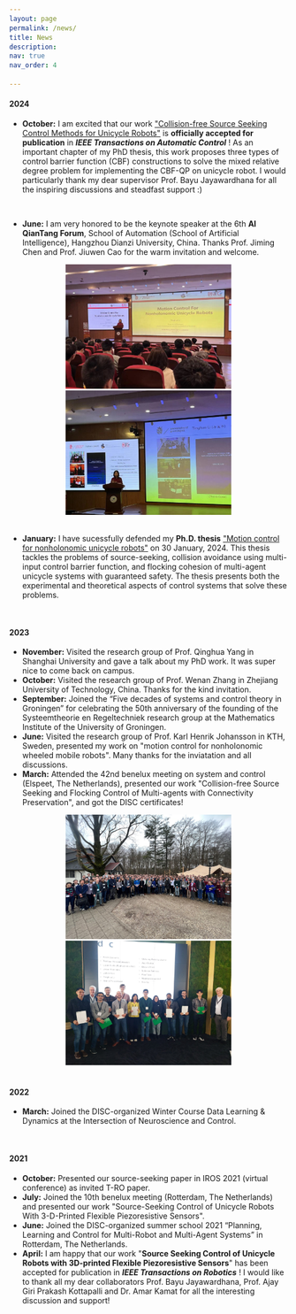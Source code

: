 ```yaml
---
layout: page
permalink: /news/
title: News
description: 
nav: true
nav_order: 4

---
```

#### 2024
- **October:** I am excited that our work ["Collision-free Source Seeking Control Methods for Unicycle Robots"](https://ieeexplore.ieee.org/document/10735338) is **officially accepted for publication** in <i>**IEEE Transactions on Automatic Control**</i> ! As an important chapter of my PhD thesis, this work proposes three types of control barrier function (CBF) constructions to solve the mixed relative degree problem for implementing the CBF-QP on unicycle robot. I would particularly thank my dear supervisor Prof. Bayu Jayawardhana for all the inspiring discussions and steadfast support :)
<br>

- **June:** I am very honored to be the keynote speaker at the 6th **AI QianTang Forum**, School of Automation (School of Artificial Intelligence), Hangzhou Dianzi University, China. Thanks Prof. Jiming Chen and Prof. Jiuwen Cao for the warm invitation and welcome.
<center class="half">
    <img src="/assets/img/news/hangzhou_1.jpg" width="300"/>
    <img src="/assets/img/news/hangzhou_2.jpg" width="300"/>
</center>
<br>

-  **January:** I have sucessfully defended my **Ph.D. thesis** ["Motion control for nonholonomic unicycle robots"](https://research.rug.nl/en/publications/motion-control-for-nonholonomic-unicycle-robots)
 on 30 January, 2024. This thesis tackles the problems of source-seeking, collision avoidance using multi-input control barrier function, and flocking cohesion of multi-agent unicycle systems with guaranteed safety. The thesis presents both the experimental and theoretical aspects of control systems that solve these problems.   
<br>


#### 2023 
-  **November:**  Visited the research group of Prof. Qinghua Yang in Shanghai University and gave a talk about my PhD work. It was super nice to come back on campus.
-  **October:**  Visited the research group of Prof. Wenan Zhang in Zhejiang University of Technology, China. Thanks for the kind invitation.
- **September:**  Joined the “Five decades of systems and control theory in Groningen” for celebrating the 50th anniversary of the founding of the Systeemtheorie en Regeltechniek research group at the Mathematics Institute of the University of Groningen. 
- **June:**  Visited the research group of Prof. Karl Henrik Johansson in KTH, Sweden, presented my work on "motion control for nonholonomic wheeled mobile robots". Many thanks for the inviatation and all discussions.
- **March:** Attended the 42nd benelux meeting on system and control (Elspeet, The Netherlands), presented our work "Collision-free Source Seeking and Flocking Control of Multi-agents with Connectivity Preservation", and got the DISC certificates! 
<center class="half">
    <img src="/assets/img/news/disc_2023_1.jpg" width="300"/>
    <img src="/assets/img/news/disc_2023_2.jpg" width="300"/>
</center>


<br>


#### 2022
-  **March:** Joined the DISC-organized Winter Course Data Learning & Dynamics at the Intersection of Neuroscience and Control.

<br>


#### 2021
- **October:** Presented our source-seeking paper in IROS 2021 (virtual conference) as invited T-RO paper.
- **July:** Joined the 10th benelux meeting (Rotterdam, The Netherlands) and presented our work "Source-Seeking Control of Unicycle Robots With 3-D-Printed Flexible Piezoresistive Sensors".
- **June:** Joined the DISC-organized summer school 2021 “Planning, Learning and Control for Multi-Robot and Multi-Agent Systems” in Rotterdam, The Netherlands.
- **April:** I am happy that our work "**Source Seeking Control of Unicycle Robots with 3D-printed Flexible Piezoresistive Sensors**" has been accepted for publication in <i>**IEEE Transactions on Robotics**</i> !  I would like to thank all my dear collaborators Prof. Bayu Jayawardhana, Prof. Ajay Giri Prakash Kottapalli and Dr. Amar Kamat for all the interesting discussion and support!



